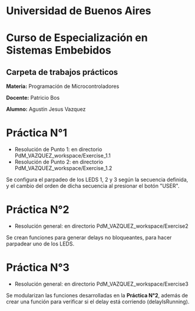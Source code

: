 # Universidad de Buenos Aires

# Curso de Especialización en Sistemas Embebidos

## Carpeta de trabajos prácticos

**Materia:** Programación de Microcontroladores

**Docente:** Patricio Bos

**Alumno:** Agustin Jesus Vazquez


# Práctica N°1

* Resolución de Punto 1: en directorio PdM_VAZQUEZ_workspace/Exercise_1.1
* Resolución de Punto 2: en directorio PdM_VAZQUEZ_workspace/Exercise_1.2

Se configura el parpadeo de los LEDS 1, 2 y 3 según la secuencia definida, y el cambio del orden de dicha secuencia al presionar el botón "USER".

# Práctica N°2

* Resolución general: en directorio PdM_VAZQUEZ_workspace/Exercise2

Se crean funciones para generar delays no bloqueantes, para hacer parpadear uno de los LEDS.

# Práctica N°3

* Resolución general: en directorio PdM_VAZQUEZ_workspace/Exercise3

Se modularizan las funciones desarrolladas en la **Práctica N°2**, además de crear una función para verificar si el delay está corriendo (delayIsRunning).

